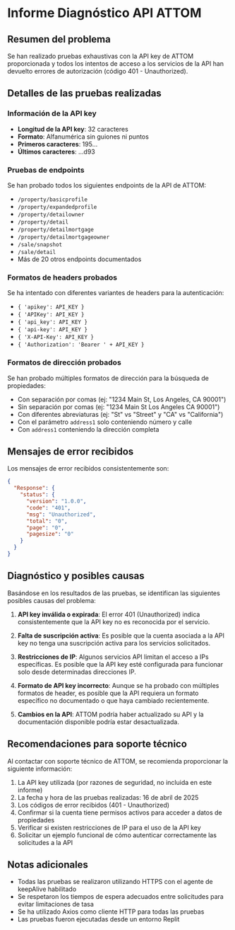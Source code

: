 # Informe Diagnóstico API ATTOM

## Resumen del problema
Se han realizado pruebas exhaustivas con la API key de ATTOM proporcionada y todos los intentos de acceso a los servicios de la API han devuelto errores de autorización (código 401 - Unauthorized).

## Detalles de las pruebas realizadas

### Información de la API key
- **Longitud de la API key**: 32 caracteres
- **Formato**: Alfanumérica sin guiones ni puntos
- **Primeros caracteres**: 195...
- **Últimos caracteres**: ...d93

### Pruebas de endpoints
Se han probado todos los siguientes endpoints de la API de ATTOM:
- `/property/basicprofile`
- `/property/expandedprofile`
- `/property/detailowner`
- `/property/detail`
- `/property/detailmortgage`
- `/property/detailmortgageowner`
- `/sale/snapshot`
- `/sale/detail`
- Más de 20 otros endpoints documentados

### Formatos de headers probados
Se ha intentado con diferentes variantes de headers para la autenticación:
- `{ 'apikey': API_KEY }`
- `{ 'APIKey': API_KEY }`
- `{ 'api_key': API_KEY }`
- `{ 'api-key': API_KEY }`
- `{ 'X-API-Key': API_KEY }`
- `{ 'Authorization': 'Bearer ' + API_KEY }`

### Formatos de dirección probados
Se han probado múltiples formatos de dirección para la búsqueda de propiedades:
- Con separación por comas (ej: "1234 Main St, Los Angeles, CA 90001")
- Sin separación por comas (ej: "1234 Main St Los Angeles CA 90001")
- Con diferentes abreviaturas (ej: "St" vs "Street" y "CA" vs "California")
- Con el parámetro `address1` solo conteniendo número y calle
- Con `address1` conteniendo la dirección completa

## Mensajes de error recibidos
Los mensajes de error recibidos consistentemente son:

```json
{
  "Response": {
    "status": {
      "version": "1.0.0",
      "code": "401",
      "msg": "Unauthorized",
      "total": "0",
      "page": "0",
      "pagesize": "0"
    }
  }
}
```

## Diagnóstico y posibles causas

Basándose en los resultados de las pruebas, se identifican las siguientes posibles causas del problema:

1. **API key inválida o expirada**: El error 401 (Unauthorized) indica consistentemente que la API key no es reconocida por el servicio.

2. **Falta de suscripción activa**: Es posible que la cuenta asociada a la API key no tenga una suscripción activa para los servicios solicitados.

3. **Restricciones de IP**: Algunos servicios API limitan el acceso a IPs específicas. Es posible que la API key esté configurada para funcionar solo desde determinadas direcciones IP.

4. **Formato de API key incorrecto**: Aunque se ha probado con múltiples formatos de header, es posible que la API requiera un formato específico no documentado o que haya cambiado recientemente.

5. **Cambios en la API**: ATTOM podría haber actualizado su API y la documentación disponible podría estar desactualizada.

## Recomendaciones para soporte técnico

Al contactar con soporte técnico de ATTOM, se recomienda proporcionar la siguiente información:

1. La API key utilizada (por razones de seguridad, no incluida en este informe)
2. La fecha y hora de las pruebas realizadas: 16 de abril de 2025
3. Los códigos de error recibidos (401 - Unauthorized)
4. Confirmar si la cuenta tiene permisos activos para acceder a datos de propiedades
5. Verificar si existen restricciones de IP para el uso de la API key
6. Solicitar un ejemplo funcional de cómo autenticar correctamente las solicitudes a la API

## Notas adicionales

- Todas las pruebas se realizaron utilizando HTTPS con el agente de keepAlive habilitado
- Se respetaron los tiempos de espera adecuados entre solicitudes para evitar limitaciones de tasa
- Se ha utilizado Axios como cliente HTTP para todas las pruebas
- Las pruebas fueron ejecutadas desde un entorno Replit